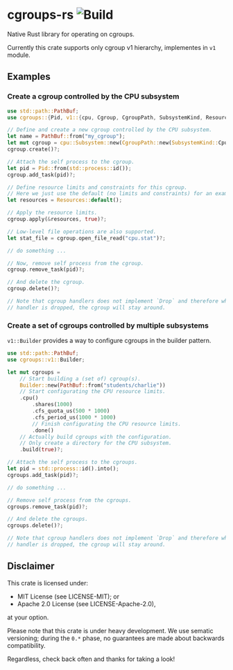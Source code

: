 # cgroups-rs ![Build](https://travis-ci.org/levex/cgroups-rs.svg?branch=master)

Native Rust library for operating on cgroups.

Currently this crate supports only cgroup v1 hierarchy, implementes in `v1` module.

## Examples

### Create a cgroup controlled by the CPU subsystem

```rust
use std::path::PathBuf;
use cgroups::{Pid, v1::{cpu, Cgroup, CgroupPath, SubsystemKind, Resources}};

// Define and create a new cgroup controlled by the CPU subsystem.
let name = PathBuf::from("my_cgroup");
let mut cgroup = cpu::Subsystem::new(CgroupPath::new(SubsystemKind::Cpu, name));
cgroup.create()?;

// Attach the self process to the cgroup.
let pid = Pid::from(std::process::id());
cgroup.add_task(pid)?;

// Define resource limits and constraints for this cgroup.
// Here we just use the default (no limits and constraints) for an example.
let resources = Resources::default();

// Apply the resource limits.
cgroup.apply(&resources, true)?;

// Low-level file operations are also supported.
let stat_file = cgroup.open_file_read("cpu.stat")?;

// do something ...

// Now, remove self process from the cgroup.
cgroup.remove_task(pid)?;

// And delete the cgroup.
cgroup.delete()?;

// Note that cgroup handlers does not implement `Drop` and therefore when the
// handler is dropped, the cgroup will stay around.
```

### Create a set of cgroups controlled by multiple subsystems

`v1::Builder` provides a way to configure cgroups in the builder pattern.

```rust
use std::path::PathBuf;
use cgroups::v1::Builder;

let mut cgroups =
    // Start building a (set of) cgroup(s).
    Builder::new(PathBuf::from("students/charlie"))
    // Start configurating the CPU resource limits.
    .cpu()
        .shares(1000)
        .cfs_quota_us(500 * 1000)
        .cfs_period_us(1000 * 1000)
        // Finish configurating the CPU resource limits.
        .done()
    // Actually build cgroups with the configuration.
    // Only create a directory for the CPU subsystem.
    .build(true)?;

// Attach the self process to the cgroups.
let pid = std::process::id().into();
cgroups.add_task(pid)?;

// do something ...

// Remove self process from the cgroups.
cgroups.remove_task(pid)?;

// And delete the cgroups.
cgroups.delete()?;

// Note that cgroup handlers does not implement `Drop` and therefore when the
// handler is dropped, the cgroup will stay around.
```

## Disclaimer

This crate is licensed under:

- MIT License (see LICENSE-MIT); or
- Apache 2.0 License (see LICENSE-Apache-2.0),

at your option.

Please note that this crate is under heavy development.
We use sematic versioning; during the `0.*` phase, no guarantees are made about
backwards compatibility.

Regardless, check back often and thanks for taking a look!
